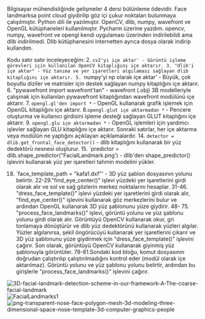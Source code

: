 Bilgisayar mühendisliğinde gelişmeler 4 dersi bütünleme ödevidir.
Face landmarksa point cloud giydirilip göz içi çukur noktaları bulunmaya çalışılmıştır.
Python dili ile yazılmıştır. OpenCV, dlib, numpy, wavefront ve OpenGL kütüphaneleri kullanılmıştır.
Pycharm üzerine yazdım. opencv, numpy, wavefront ve opengl kendi uygulaması üzerinden indirilebildi ama dlib indirilmedi.
Dlib kütüphanesini internetten ayrıca dosya olarak indirip kullandım.


Kodu satır satır inceleyeceğim:
2. `cv2'yi içe aktar' - Görüntü işleme görevleri için kullanılan OpenCV kitaplığını içe aktarır.
3. "dlib'i içe aktar" - Yüz tanıma ve yer işaretleri algılaması sağlayan dlib kitaplığını içe aktarır.
5. `numpy'yi np olarak içe aktar' - Büyük, çok boyutlu diziler ve matrisler için destek sağlayan numpy kitaplığını içe aktarır.
6. "pywavefront import wavefront'tan" - wavefront (.obj) 3B modelleriyle çalışmak için kullanılan pywavefront kitaplığından wavefront modülünü içe aktarır.
7. `opengl.gl'den import *` - OpenGL kullanarak grafik işlemek için OpenGL kitaplığını içe aktarır.
8.`opengl.glut içe aktarmadan *` - Pencere oluşturma ve kullanıcı girdisini işleme desteği sağlayan GLUT kitaplığını içe aktarır.
9. `opengl.glu içe aktarmadan *` - OpenGL işlemleri için yardımcı işlevler sağlayan GLU kitaplığını içe aktarır. Sonraki satırlar, her içe aktarma veya modülün ne yaptığını açıklayan açıklamalardır. 
14. `detector = dlib.get_frontal_face_detector()` - dlib kitaplığını kullanarak bir yüz dedektörü nesnesi oluşturur.
15. `predictor = dlib.shape_predictor("FacialLandmark.png') - dlib'den shape_predictor() işlevini kullanarak yüz yer işaretleri tahmin modelini yükler.

18. `face_template_path = "kafa1.dxf"' - 3D yüz şablon dosyasının yolunu belirtir.
22-29."find_eye_center()" işlevi yüzdeki yer işaretlerini girdi olarak alır ve sol ve sağ gözlerin merkez noktalarını hesaplar.
31-46. "dress_face_template()" işlevi yüzdeki yer işaretlerini girdi olarak alır,
    "find_eye_center()" işlevini kullanarak göz merkezlerini bulur ve ardından OpenGL kullanarak 3D yüz şablonunu yüze giydirir.
48- 75. "process_face_landmarks()" işlevi, görüntü yolunu ve yüz şablonu yolunu girdi olarak alır.
    Görüntüyü OpenCV kullanarak okur, gri tonlamaya dönüştürür ve dlib yüz dedektörünü kullanarak yüzleri algılar.
    Yüzler algılanırsa, şekil öngörücüyü kullanarak yer işaretlerini çıkarır ve 3D yüz şablonunu yüze giydirmek için "dress_face_template()" işlevini çağırır.
    Son olarak, görüntüyü OpenCV kullanarak giyinmiş yüz şablonuyla görüntüler.
78-81.Sondaki kod bloğu, komut dosyasının doğrudan çalıştırılıp çalıştırılmadığını kontrol eder (modül olarak içe aktarılmaz).
      Görüntü yolunu ve yüz şablonu yolunu belirtir, ardından bu girişlerle "process_face_landmarks()" işlevini çağırır.

![3D-facial-landmark-detection-scheme-in-our-framework-A-The-coarse-facial-landmark](https://github.com/EylulAydogan/facialLandmark/assets/102043836/e2929fa9-d9c9-4735-b264-186c2a930c9f)
![FacialLandmarks1](https://github.com/EylulAydogan/facialLandmark/assets/102043836/bd1e462b-cc1a-405a-be38-c095ca7d4725)
![png-transparent-nose-face-polygon-mesh-3d-modeling-three-dimensional-space-nose-template-3d-computer-graphics-people](https://github.com/EylulAydogan/facialLandmark/assets/102043836/1b1df574-adfa-4aae-a501-076844fbe9d1)





